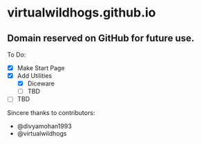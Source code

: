 # virtualwildhogs.github.io
## Domain reserved on GitHub for future use.



To Do:
- [x] Make Start Page
- [x] Add Utilities
  - [x] Diceware
  - [ ] TBD
- [ ] TBD

Sincere thanks to contributors:
- @divyamohan1993
- @virtualwildhogs
